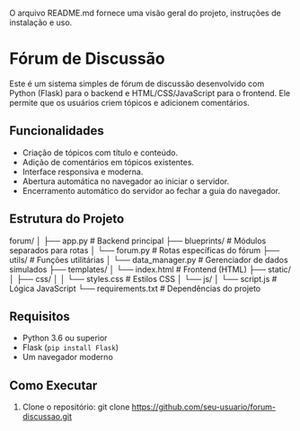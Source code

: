 O arquivo README.md fornece uma visão geral do projeto, instruções de instalação e uso. 

# Fórum de Discussão
Este é um sistema simples de fórum de discussão desenvolvido com Python (Flask) para o backend e HTML/CSS/JavaScript para o frontend. Ele permite que os usuários criem tópicos e adicionem comentários.

## Funcionalidades
- Criação de tópicos com título e conteúdo.
- Adição de comentários em tópicos existentes.
- Interface responsiva e moderna.
- Abertura automática no navegador ao iniciar o servidor.
- Encerramento automático do servidor ao fechar a guia do navegador.

## Estrutura do Projeto
forum/
│
├── app.py                # Backend principal
├── blueprints/           # Módulos separados para rotas
│   └── forum.py          # Rotas específicas do fórum
├── utils/                # Funções utilitárias
│   └── data_manager.py   # Gerenciador de dados simulados
├── templates/
│   └── index.html        # Frontend (HTML)
├── static/
│   ├── css/
│   │   └── styles.css    # Estilos CSS
│   └── js/
│       └── script.js     # Lógica JavaScript
└── requirements.txt       # Dependências do projeto

## Requisitos
- Python 3.6 ou superior
- Flask (`pip install Flask`)
- Um navegador moderno

## Como Executar
1. Clone o repositório:
   git clone https://github.com/seu-usuario/forum-discussao.git